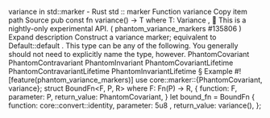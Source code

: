 variance in std::marker - Rust
std
::
marker
Function
variance
Copy item path
Source
pub const fn variance<T>() -> T
where
    T:
Variance
,
🔬
This is a nightly-only experimental API. (
phantom_variance_markers
#135806
)
Expand description
Construct a variance marker; equivalent to
Default::default
.
This type can be any of the following. You generally should not need to explicitly name the
type, however.
PhantomCovariant
PhantomContravariant
PhantomInvariant
PhantomCovariantLifetime
PhantomContravariantLifetime
PhantomInvariantLifetime
§
Example
#![feature(phantom_variance_markers)]
use
core::marker::{PhantomCovariant, variance};
struct
BoundFn<F, P, R>
where
F: Fn(P) -> R,
{
    function: F,
    parameter: P,
    return_value: PhantomCovariant<R>,
}
let
bound_fn = BoundFn {
    function: core::convert::identity,
    parameter:
5u8
,
    return_value: variance(),
};